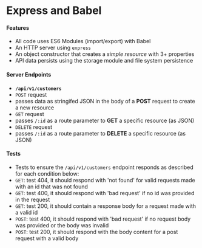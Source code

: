 Express and Babel
======

#### Features
* All code uses ES6 Modules (import/export) with Babel
* An HTTP server using `express`
* An object constructor that creates a _simple resource_ with 3+ properties
* API data persists using the storage module and file system persistence

#### Server Endpoints
* **`/api/v1/customers`**
* `POST` request
 * passes data as stringifed JSON in the body of a **POST** request to create a new resource
* `GET` request
 * passes `/:id` as a route parameter to **GET** a specific resource (as JSON)
* `DELETE` request
 * passes `/:id` as a route parameter to **DELETE** a specific resource (as JSON)

#### Tests
* Tests to ensure the `/api/v1/customers` endpoint responds as described for each condition below:
 * `GET`: test 404, it should respond with 'not found' for valid requests made with an id that was not found
 * `GET`: test 400, it should respond with 'bad request' if no id was provided in the request
 * `GET`: test 200, it should contain a response body for a request made with a valid id
 * `POST`: test 400, it should respond with 'bad request' if no request body was provided or the body was invalid
 * `POST`: test 200, it should respond with the body content for a post request with a valid body
